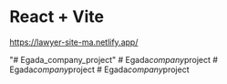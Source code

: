 # React + Vite

https://lawyer-site-ma.netlify.app/


"# Egada_company_project" 
#   E g a d a _ c o m p a n y _ p r o j e c t 
 
 #   E g a d a _ c o m p a n y _ p r o j e c t 
 
 #   E g a d a _ c o m p a n y _ p r o j e c t 
 
 
